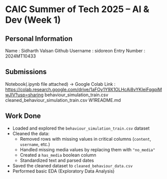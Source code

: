# CAIC Summer of Tech 2025 – AI & Dev (Week 1)

## Personal Information
Name : Sidharth Valsan
Github Username : sidoreon
Entry Number : 2024MT10433

## Submissions
Notebook(.ipynb file attached) -> Google Colab Link : https://colab.research.google.com/drive/1aFOy1Y9X1OLHcAi8vYKIeiFqgpiMwJIV?usp=sharing
behaviour_simulation_train.csv
cleaned_behaviour_simulation_train.csv
W1README.md

## Work Done
- Loaded and explored the `behaviour_simulation_train.csv` dataset
- Cleaned the data:
  - Removed rows with missing values in critical columns (`content`, `username`, etc.)
  - Handled missing media values by replacing them with `"no_media"`
  - Created a `has_media` boolean column
  - Standardized text and parsed dates
- Saved the cleaned dataset to `cleaned_behaviour_data.csv`
- Performed basic EDA (Exploratory Data Analysis)
